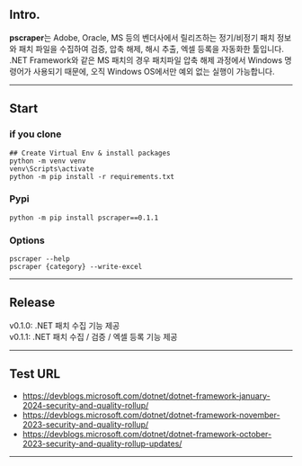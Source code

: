 ## Intro.
<b>pscraper</b>는 Adobe, Oracle, MS 등의 벤더사에서 릴리즈하는 정기/비정기 패치 정보와 패치 파일을 수집하여 검증, 압축 해제, 해시 추출, 엑셀 등록을 자동화한 툴입니다.
.NET Framework와 같은 MS 패치의 경우 패치파일 압축 해제 과정에서 Windows 명령어가 사용되기 때문에, 오직 Windows OS에서만 예외 없는 실행이 가능합니다.
    

---

## Start

### if you clone
```shell
## Create Virtual Env & install packages
python -m venv venv
venv\Scripts\activate
python -m pip install -r requirements.txt
```

### Pypi
```shell
python -m pip install pscraper==0.1.1
```

### Options
```shell
pscraper --help
pscraper {category} --write-excel
```

---

## Release
v0.1.0: .NET 패치 수집 기능 제공 <br/>
v0.1.1: .NET 패치 수집 / 검증 / 엑셀 등록 기능 제공


---

## Test URL 
- https://devblogs.microsoft.com/dotnet/dotnet-framework-january-2024-security-and-quality-rollup/
- https://devblogs.microsoft.com/dotnet/dotnet-framework-november-2023-security-and-quality-rollup/
- https://devblogs.microsoft.com/dotnet/dotnet-framework-october-2023-security-and-quality-rollup-updates/

---
